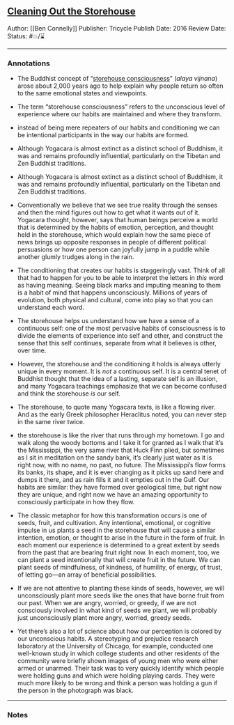 ## [Cleaning Out the Storehouse](https://tricycle.org/magazine/storehouse-consciousness-yogacara/)

Author: [[Ben Connelly]]
Publisher: Tricycle
Publish Date: 2016
Review Date:
Status: #💥/⌛️ 

___

### Annotations

- The Buddhist concept of “[storehouse consciousness](http://tricycle.org/magazine/minding-storehouse/)” (_alaya vijnana_) arose about 2,000 years ago to help explain why people return so often to the same emotional states and viewpoints.

- The term “storehouse consciousness” refers to the unconscious level of experience where our habits are maintained and where they transform.

- instead of being mere repeaters of our habits and conditioning we can be intentional participants in the way our habits are formed.

- Although Yogacara is almost extinct as a distinct school of Buddhism, it was and remains profoundly influential, particularly on the Tibetan and Zen Buddhist traditions.

- Although Yogacara is almost extinct as a distinct school of Buddhism, it was and remains profoundly influential, particularly on the Tibetan and Zen Buddhist traditions.

- Conventionally we believe that we see true reality through the senses and then the mind figures out how to get what it wants out of it. Yogacara thought, however, says that human beings perceive a world that is determined by the habits of emotion, perception, and thought held in the storehouse, which would explain how the same piece of news brings up opposite responses in people of different political persuasions or how one person can joyfully jump in a puddle while another glumly trudges along in the rain.

- The conditioning that creates our habits is staggeringly vast. Think of all that had to happen for you to be able to interpret the letters in _this_ word as having meaning. Seeing black marks and imputing meaning to them is a habit of mind that happens unconsciously. Millions of years of evolution, both physical and cultural, come into play so that you can understand each word.

- The storehouse helps us understand how we have a sense of a continuous self: one of the most pervasive habits of consciousness is to divide the elements of experience into self and other, and construct the sense that this self continues, separate from what it believes is other, over time.

- However, the storehouse and the conditioning it holds is always utterly unique in every moment. It is _not_ a continuous self. It is a central tenet of Buddhist thought that the idea of a lasting, separate self is an illusion, and many Yogacara teachings emphasize that we can become confused and think the storehouse _is_ our self.

- The storehouse, to quote many Yogacara texts, is like a flowing river. And as the early Greek philosopher Heraclitus noted, you can never step in the same river twice.

- the storehouse is like the river that runs through my hometown. I go and walk along the woody bottoms and I take it for granted as I walk that it’s the Mississippi, the very same river that Huck Finn plied, but sometimes as I sit in meditation on the sandy bank, it’s clearly just water as it is right now, with no name, no past, no future. The Mississippi’s flow forms its banks, its shape, and it is ever changing as it picks up sand here and dumps it there, and as rain fills it and it empties out in the Gulf. Our habits are similar: they have formed over geological time, but right now they are unique, and right now we have an amazing opportunity to consciously participate in how they flow.

- The classic metaphor for how this transformation occurs is one of seeds, fruit, and cultivation. Any intentional, emotional, or cognitive impulse in us plants a seed in the storehouse that will cause a similar intention, emotion, or thought to arise in the future in the form of fruit. In each moment our experience is determined to a great extent by seeds from the past that are bearing fruit right now. In each moment, too, we can plant a seed intentionally that will create fruit in the future. We can plant seeds of mindfulness, of kindness, of humility, of energy, of trust, of letting go—an array of beneficial possibilities.

- If we are not attentive to planting these kinds of seeds, however, we will unconsciously plant more seeds like the ones that have borne fruit from our past. When we are angry, worried, or greedy, if we are not consciously involved in what kind of seeds we plant, we will probably just unconsciously plant more angry, worried, greedy seeds.

- Yet there’s also a lot of science about how our perception is colored by our unconscious habits. A stereotyping and prejudice research laboratory at the University of Chicago, for example, conducted one well-known study in which college students and other residents of the community were briefly shown images of young men who were either armed or unarmed. Their task was to very quickly identify which people were holding guns and which were holding playing cards. They were much more likely to be wrong and think a person was holding a gun if the person in the photograph was black.

___

### Notes

